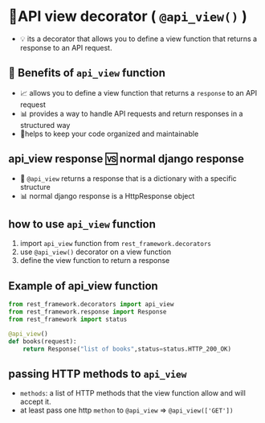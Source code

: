 # 📑API view decorator ( `@api_view()` )
- 💡 its a decorator that allows you to define a view function that returns a response to an API request.

## 🚀 Benefits of `api_view` function
- 📈 allows you to define a view function that returns a `response` to an API request
- 📊 provides a way to handle API requests and return responses in a structured way
- 📝helps to keep your code organized and maintainable

## api_view response 🆚 normal django response
- 📝 `@api_view` returns a response that is a dictionary with a specific structure
- 📊 normal django response is a HttpResponse object


##  how to use `api_view` function
1. import `api_view` function from `rest_framework.decorators`
2. use `@api_view()` decorator on a view function
3. define the view function to return a response

## Example of api_view function 
```python 
from rest_framework.decorators import api_view
from rest_framework.response import Response
from rest_framework import status

@api_view()
def books(request):
    return Response("list of books",status=status.HTTP_200_OK)
```

## passing HTTP methods to `api_view` 
- `methods`: a list of HTTP methods that the view function allow and will accept it.
- at least pass one http `methon` to `@api_view` => `@api_view(['GET'])` 
